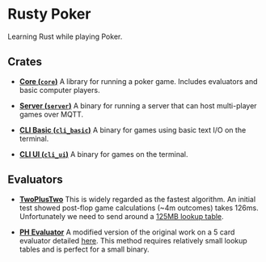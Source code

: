 # Rusty Poker
Learning Rust while playing Poker.


## Crates
- [**Core (`core`)**](./core) A library for running a poker game. Includes evaluators and basic computer players.

- [**Server (`server`)**](./server) A binary for running a server that can host multi-player games over MQTT.

- [**CLI Basic (`cli_basic`)**](./cli_basic) A binary for games using basic text I/O on the terminal.

- [**CLI UI (`cli_ui`)**](./cli_ui) A binary for games on the terminal.



## Evaluators
- [**TwoPlusTwo**](https://www.codingthewheel.com/archives/poker-hand-evaluator-roundup/#2p2) This is widely regarded as the fastest algorithm. An initial test showed post-flop game calculations (~4m outcomes) takes 126ms. Unfortunately we need to send around a [125MB lookup table](https://raw.githubusercontent.com/tommy-a/zetebot/master/src/data/HandRanks.dat).

- [**PH Evaluator**](https://github.com/HenryRLee/PokerHandEvaluator) A modified version of the original work on a 5 card evaluator detailed [here](http://suffe.cool/poker/evaluator.html). This method requires relatively small lookup tables and is perfect for a small binary.

